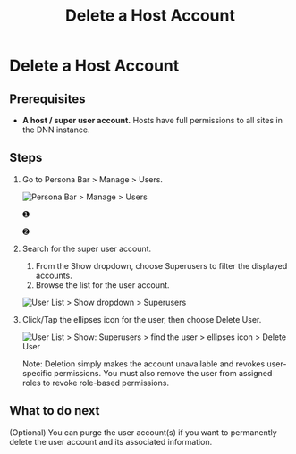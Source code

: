 ﻿---
uid: delete-host
locale: en
title: Delete a Host Account
dnneditions: DNN Platform,Evoq Content,Evoq Engage
dnnversion: 09.02.00
related-topics: create-user-account,authorize-user,assign-user-to-multiple-roles,remove-user-from-multiple-roles,edit-user,manage-user-password,delete-user,delete-all-unauthorized-users,restore-deleted-user-account,purge-user-account,create-host-account,authorize-host,promote-user-to-host,demote-from-host,manage-host-password,delete-all-unauthorized-hosts,restore-deleted-host-account,purge-host-account
---

# Delete a Host Account

## Prerequisites

*   **A host / super user account.** Hosts have full permissions to all sites in the DNN instance.

## Steps

1.  Go to Persona Bar \> Manage \> Users.
    
    ![Persona Bar > Manage > Users](/images/scr-pbar-host-Manage-E91.png)
    
    ➊
    
    ➋
    
2.  Search for the super user account.
    
    1.  From the Show dropdown, choose Superusers to filter the displayed accounts.
    2.  Browse the list for the user account.
    
      
    
    ![User List > Show dropdown > Superusers](/images/scr-UserListShowDropdown-SuperUser-E90.png)
    
      
    
3.  Click/Tap the ellipses icon for the user, then choose Delete User.
    
      
    
    ![User List > Show: Superusers > find the user > ellipses icon > Delete User](/images/scr-UserList-hostellipsesmenu-DeleteUser-E90.png)
    
      
    
    Note: Deletion simply makes the account unavailable and revokes user-specific permissions. You must also remove the user from assigned roles to revoke role-based permissions.
    

## What to do next

(Optional) You can purge the user account(s) if you want to permanently delete the user account and its associated information.
